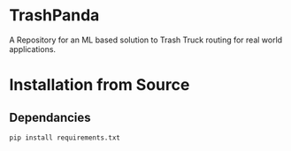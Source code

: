 # TrashPanda
A Repository for an ML based solution to Trash Truck routing for real world applications.

# Installation from Source
## Dependancies 
```
pip install requirements.txt
```


